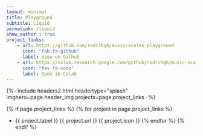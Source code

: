 ```yaml
---
layout: minimal
title: Playground
subtitle: Liquid 
permalink: /liquid
show_author : true
project_links:
    - url: https://github.com/rodrihgh/music-scales-playground
      icon: "fab fa-github"
      label: View on Github
    - url: https://colab.research.google.com/github/rodrihgh/music-scales-playground/blob/master/music-scales.ipynb
      icon: "fas fa-code"
      label: Open in Colab
---
```


{%- include headers2.html headertype="splash" imghero=page.header_img projects=page.project_links -%}


{% if page.project_links %}
  {% for project in page.project_links  %}
- {{ project.label }} {{ project.url }}  {{ project.icon }}
  {% endfor %}
{% endif %}


            
